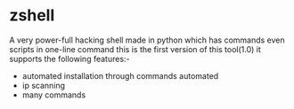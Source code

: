 # zshell
A very power-full hacking shell made in python which has commands even scripts in one-line command
this is the first version of this tool(1.0) it supports the following features:-

* automated installation through commands automated
* ip scanning
* many commands
